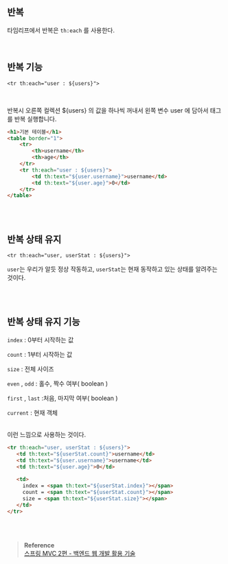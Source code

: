 ## 반복

타임리프에서 반복은 `th:each` 를 사용한다. 


<br/>

## 반복 기능

```
<tr th:each="user : ${users}">
```

<br/>

반복시 오른쪽 컬렉션 ${users} 의 값을 하나씩 꺼내서 왼쪽 변수 user 에 담아서 태그를 반복 실행합니다.



```html
<h1>기본 테이블</h1>
<table border="1">
    <tr>
        <th>username</th>
        <th>age</th>
    </tr>
    <tr th:each="user : ${users}">
        <td th:text="${user.username}">username</td>
        <td th:text="${user.age}">0</td>
    </tr>
</table>
```

<br/><br/>

## 반복 상태 유지

`<tr th:each="user, userStat : ${users}">`

`user`는 우리가 알듯 정상 작동하고, `userStat`는 현재 동작하고 있는 상태를 알려주는 것이다.



<br/><br/>

## 반복 상태 유지 기능

`index` : 0부터 시작하는 값

`count` : 1부터 시작하는 값

`size` : 전체 사이즈

`even` , `odd` : 홀수, 짝수 여부( boolean )

`first` , `last` :처음, 마지막 여부( boolean )

`current` : 현재 객체

<br/>이런 느낌으로 사용하는 것이다.

```html
<tr th:each="user, userStat : ${users}">
   <td th:text="${userStat.count}">username</td>
   <td th:text="${user.username}">username</td>
   <td th:text="${user.age}">0</td>
	
   <td>
     index = <span th:text="${userStat.index}"></span>
     count = <span th:text="${userStat.count}"></span>
     size = <span th:text="${userStat.size}"></span>
   </td>
</tr>	
```




<br/><br/>


>**Reference** <br/>[스프링 MVC 2편 - 백엔드 웹 개발 활용 기술](https://www.inflearn.com/course/%EC%8A%A4%ED%94%84%EB%A7%81-mvc-2)